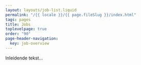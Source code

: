 ```yaml
---
layout: layouts/job-list.liquid
permalink: "/{{ locale }}/{{ page.fileSlug }}/index.html"
tags: pages
title: Jobs
toplevelpage: true
order: "90"
page-header-navigation:
  key: job-overview
---
```


Inleidende tekst...
